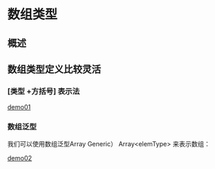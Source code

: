 # 数组类型

## 概述

## 数组类型定义比较灵活

### [类型 +方括号] 表示法  

[demo01][demo01]

###  数组泛型
我们可以使用数组泛型Array Generic） Array\<elemType> 来表示数组：

[demo02][demo02]


[demo01]:./01.ts

[demo02]: ./02.ts